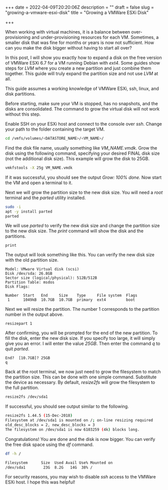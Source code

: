 +++
date = 2022-04-09T20:20:06Z
description = ""
draft = false
slug = "growing-a-vmware-esxi-disk"
title = "Growing a VMWare ESXi Disk"

+++


When working with virtual machines, it is a balance between over-provisioning and under-provisioning resources for each VM. Sometimes, a smaller disk that was fine for months or years is now not sufficient. How can you make the disk bigger without having to start all over?

In this post, I will show you exactly how to expand a disk on the free version of VMWare ESXi 6.7 for a VM running Debian with _ext4_. Some guides show steps for _LVM_ where you create a new partition and just combine them together. This guide will truly expand the partition size and not use _LVM_ at all.

This guide assumes a working knowledge of VMWare ESXi, ssh, linux, and disk partitions.

Before starting, make sure your VM is stopped, has no snapshots, and the disks are consolidated. The command to grow the virtual disk will not work without this step.

Enable SSH on your ESXi host and connect to the console over _ssh_. Change your path to the folder containing the target VM.

```bash
cd /vmfs/volumes/<DATASTORE_NAME>/<VM_NAME>/
```

Find the disk file name, usually something like _VM_NAME.vmdk_. Grow the disk using the following command, specifying your desired FINAL disk size (not the additional disk size). This example will grow the disk to 25GB.

```bash
vmkfstools -X 25g VM_NAME.vmdk
```

If it was successful, you should see the output _Grow: 100% done._ Now start the VM and open a terminal to it.

Next we will grow the partition size to the new disk size. You will need a _root_ terminal and the _parted_ utility installed.

```bash
sudo -i
apt -y install parted
parted
```

We will use _parted_ to verify the new disk size and change the partition size to the new disk size. The _print_ command will show the disk and the partitions.

```parted
print
```

The output will look something like this. You can verify the new disk size with the old partition size.

```parted
Model: VMware Virtual disk (scsi)
Disk /dev/sda: 26.8GB
Sector size (logical/physical): 512B/512B
Partition Table: msdos
Disk Flags:

Number  Start   End     Size    Type     File system  Flags
 1      1049kB  10.7GB  10.7GB  primary  ext4         boot
```

Next we will resize the partition. The number 1 corresponds to the partition number in the output above.

```parted
resizepart 1
```

After confirming, you will be prompted for the end of the new partition. To fill the disk, enter the new disk size. If you specify too large, it will simply give you an error. I will enter the value _25GB_. Then enter the command _q_ to quit _parted_.

```parted
End?  [10.7GB]? 25GB
q
```

Back at the root terminal, we now just need to grow the filesystem to match the partition size. This can be done with one simple command. Substitute the device as necessary. By default, _resize2fs_ will grow the filesystem to the full partition.

```bash
resize2fs /dev/sda1
```

If successful, you should see output similar to the following.

```bash
resize2fs 1.44.5 (15-Dec-2018)
Filesystem at /dev/sda1 is mounted on /; on-line resizing required
old_desc_blocks = 2, new_desc_blocks = 3
The filesystem on /dev/sda1 is now 6103259 (4k) blocks long.
```

Congratulations! You are done and the disk is now bigger. You can verify the free disk space using the _df_ command.

```bash
df -h /

Filesystem      Size  Used Avail Use% Mounted on
/dev/sda1        23G  8.2G   14G  38% /
```

For security reasons, you may wish to disable _ssh_ access to the VMWare ESXi host. I hope this was helpful!

